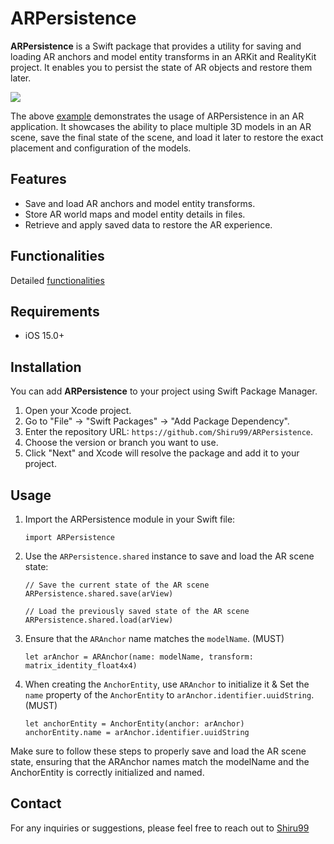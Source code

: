 # ARPersistence

**ARPersistence** is a Swift package that provides a utility for saving and loading AR anchors and model entity transforms in an ARKit and RealityKit project. It enables you to persist the state of AR objects and restore them later.

[<img src="media/ARPersistence.gif?raw=true">](https://youtu.be/RbT2sJ1q-Mc)

The above [example](https://youtu.be/RbT2sJ1q-Mc) demonstrates the usage of ARPersistence in an AR application. It showcases the ability to place multiple 3D models in an AR scene, save the final state of the scene, and load it later to restore the exact placement and configuration of the models.

## Features

- Save and load AR anchors and model entity transforms.
- Store AR world maps and model entity details in files.
- Retrieve and apply saved data to restore the AR experience.

## Functionalities

Detailed [functionalities](https://shiru99.medium.com/ar-persistence-with-arkit-realitykit-in-details-ar-with-ios-part-viii-28911d5cac5b)

## Requirements

- iOS 15.0+

## Installation

You can add **ARPersistence** to your project using Swift Package Manager.

1. Open your Xcode project.
2. Go to "File" -> "Swift Packages" -> "Add Package Dependency".
3. Enter the repository URL: `https://github.com/Shiru99/ARPersistence`.
4. Choose the version or branch you want to use.
5. Click "Next" and Xcode will resolve the package and add it to your project.

## Usage

1. Import the ARPersistence module in your Swift file:
    
    ```
    import ARPersistence
    ```

2. Use the `ARPersistence.shared` instance to save and load the AR scene state:

    ```
    // Save the current state of the AR scene
    ARPersistence.shared.save(arView)

    // Load the previously saved state of the AR scene
    ARPersistence.shared.load(arView)
    ```

3. Ensure that the `ARAnchor` name matches the `modelName`. (MUST)

    ```
    let arAnchor = ARAnchor(name: modelName, transform: matrix_identity_float4x4)
    ```

4. When creating the `AnchorEntity`, use `ARAnchor` to initialize it & Set the `name` property of the `AnchorEntity` to `arAnchor.identifier.uuidString`. (MUST)

    ```
    let anchorEntity = AnchorEntity(anchor: arAnchor)
    anchorEntity.name = arAnchor.identifier.uuidString
    ```

Make sure to follow these steps to properly save and load the AR scene state, ensuring that the ARAnchor names match the modelName and the AnchorEntity is correctly initialized and named.

## Contact

For any inquiries or suggestions, please feel free to reach out to [Shiru99](https://www.linkedin.com/in/shriram-ghadge)

